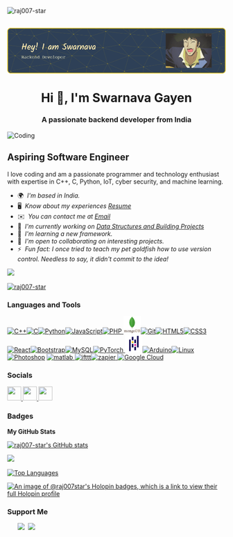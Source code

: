 <p align="left"> <img src="https://komarev.com/ghpvc/?username=raj007-star&label=Profile%20views&color=0e75b6&style=flat" alt="raj007-star" /></a> </p> <br>


<img align="center" alt="Bg" src="https://github.com/raj007-star/.github/blob/f4df4768fbe085dd7c3a28d53683db224ff8bf18/assets/github-header-image.png"> 
<h1 align="center">Hi 👋, I'm Swarnava Gayen</h1>
<h3 align="center">A passionate backend developer from India</h3>
<img align= "center" alt="Coding" width="500" src="https://media.giphy.com/media/zOvBKUUEERdNm/giphy.gif"/>


Aspiring Software Engineer
-----------------

I love coding and am a passionate programmer and technology enthusiast with expertise in C++, C, Python, IoT, cyber security, and machine learning.

* 🌍  *I'm based in India.*
* 🖥️  *Know about my experiences  [Resume](https://teal-melony-47.tiiny.site)*
* ✉️  *You can contact me at [Email](mailto:swarnavagayen@gmail.com)*
* 🚀  *I'm currently working on [Data Structures and Building Projects](http://learning/everyday/consistently?Yes)*
* 🧠  *I'm learning a new framework.*
* 🤝  *I'm open to collaborating on interesting projects.*
* ⚡  *Fun fact: I once tried to teach my pet goldfish how to use version control. Needless to say, it didn't commit to the idea!*

<a href="https://www.x.com/SunsetAdmiirer" target="_blank" rel="noreferrer"><img
src="https://img.shields.io/twitter/follow/SunsetAdmiirer?logo=twitter&style=for-the-badge&color=0891b2&labelColor=27272a"
/></a>

<p align="left"> <a href="https://github.com/ryo-ma/github-profile-trophy"><img src="https://github-profile-trophy.vercel.app/?username=raj007-star" alt="raj007-star" /></a> </p>

### Languages and Tools


<p align="left">
<a href="https://docs.microsoft.com/en-us/cpp/?view=msvc-170" target="_blank" rel="noreferrer"><img src="https://raw.githubusercontent.com/danielcranney/readme-generator/main/public/icons/skills/cplusplus-colored.svg" width="36" height="36" alt="C++" /></a><a href="https://docs.microsoft.com/en-us/cpp/?view=msvc-170" target="_blank" rel="noreferrer"><img src="https://raw.githubusercontent.com/danielcranney/readme-generator/main/public/icons/skills/c-colored.svg" width="36" height="36" alt="C" /></a><a href="https://www.python.org/" target="_blank" rel="noreferrer"><img src="https://raw.githubusercontent.com/danielcranney/readme-generator/main/public/icons/skills/python-colored.svg" width="36" height="36" alt="Python" /></a><a href="https://developer.mozilla.org/en-US/docs/Web/JavaScript" target="_blank" rel="noreferrer"><img src="https://raw.githubusercontent.com/danielcranney/readme-generator/main/public/icons/skills/javascript-colored.svg" width="36" height="36" alt="JavaScript" /></a><a href="https://www.php.net/" target="_blank" rel="noreferrer"><img src="https://raw.githubusercontent.com/danielcranney/readme-generator/main/public/icons/skills/php-colored.svg" width="36" height="36" alt="PHP" /><a href="https://www.mongodb.com/" target="_blank" rel="noreferrer"> <img src="https://raw.githubusercontent.com/devicons/devicon/master/icons/mongodb/mongodb-original-wordmark.svg" alt="mongodb" width="40" height="40"/></a><a href="https://git-scm.com/" target="_blank" rel="noreferrer"><img src="https://raw.githubusercontent.com/danielcranney/readme-generator/main/public/icons/skills/git-colored.svg" width="36" height="36" alt="Git" /></a><a href="https://developer.mozilla.org/en-US/docs/Glossary/HTML5" target="_blank" rel="noreferrer"><img src="https://raw.githubusercontent.com/danielcranney/readme-generator/main/public/icons/skills/html5-colored.svg" width="36" height="36" alt="HTML5" /></a><a href="https://www.w3.org/TR/CSS/#css" target="_blank" rel="noreferrer"><img src="https://raw.githubusercontent.com/danielcranney/readme-generator/main/public/icons/skills/css3-colored.svg" width="36" height="36" alt="CSS3" /></a><a href="https://reactjs.org/" target="_blank" rel="noreferrer"><img src="https://raw.githubusercontent.com/danielcranney/readme-generator/main/public/icons/skills/react-colored.svg" width="36" height="36" alt="React" /></a><a href="https://getbootstrap.com/" target="_blank" rel="noreferrer"><img src="https://raw.githubusercontent.com/danielcranney/readme-generator/main/public/icons/skills/bootstrap-colored.svg" width="36" height="36" alt="Bootstrap" /></a><a href="https://www.mysql.com/" target="_blank" rel="noreferrer"><img src="https://raw.githubusercontent.com/danielcranney/readme-generator/main/public/icons/skills/mysql-colored.svg" width="36" height="36" alt="MySQL" /></a><a href="https://pytorch.org/" target="_blank" rel="noreferrer"><img src="https://raw.githubusercontent.com/danielcranney/readme-generator/main/public/icons/skills/pytorch-colored.svg" width="36" height="36" alt="PyTorch" /></a><a href="https://pandas.pydata.org/" target="_blank" rel="noreferrer"> <img src="https://raw.githubusercontent.com/devicons/devicon/2ae2a900d2f041da66e950e4d48052658d850630/icons/pandas/pandas-original.svg" alt="pandas" width="40" height="40"/><a href="https://store.arduino.cc/?gclid=Cj0KCQjw2eilBhCCARIsAG0Pf8uueBifykWcsSS4LPESeGQfxGVKJYnzV7bz471XfknQJy_1VINVWM8aAkLtEALw_wcB" target="_blank" rel="noreferrer"><img src="https://raw.githubusercontent.com/danielcranney/readme-generator/main/public/icons/skills/arduino-colored.svg" width="36" height="36" alt="Arduino" /></a><a href="https://www.linux.org" target="_blank" rel="noreferrer"><img src="https://raw.githubusercontent.com/danielcranney/readme-generator/main/public/icons/skills/linux-colored.svg" width="36" height="36" alt="Linux" /></a><a href="https://www.adobe.com/uk/products/photoshop.html" target="_blank" rel="noreferrer"><img src="https://raw.githubusercontent.com/danielcranney/readme-generator/main/public/icons/skills/photoshop-colored.svg" width="36" height="36" alt="Photoshop" /></a> <a href="https://www.mathworks.com/" target="_blank" rel="noreferrer"> <img src="https://upload.wikimedia.org/wikipedia/commons/2/21/Matlab_Logo.png" alt="matlab" width="40" height="40"/> <a href="https://zapier.com" target="_blank" rel="noreferrer"><a href="https://ifttt.com/" target="_blank" rel="noreferrer"> <img src="https://www.vectorlogo.zone/logos/ifttt/ifttt-ar21.svg" alt="ifttt" width="40" height="40"/><img src="https://www.vectorlogo.zone/logos/zapier/zapier-icon.svg" alt="zapier" width="40" height="40"/> <a href="https://cloud.google.com/" target="_blank" rel="noreferrer"><img src="https://raw.githubusercontent.com/danielcranney/readme-generator/main/public/icons/skills/googlecloud-colored.svg" width="36" height="36" alt="Google Cloud" /></a>
</p>


### Socials

<p align="left"> <a href="https://www.github.com/raj007-star" target="_blank" rel="noreferrer"> <picture> <source media="(prefers-color-scheme: dark)" srcset="https://raw.githubusercontent.com/danielcranney/readme-generator/main/public/icons/socials/github-dark.svg" /> <source media="(prefers-color-scheme: light)" srcset="https://raw.githubusercontent.com/danielcranney/readme-generator/main/public/icons/socials/github.svg" /> <img src="https://raw.githubusercontent.com/danielcranney/readme-generator/main/public/icons/socials/github.svg" width="32" height="32" /> </picture> </a> <a href="https://www.linkedin.com/in/swarnava-gayen" target="_blank" rel="noreferrer"> <picture> <source media="(prefers-color-scheme: dark)" srcset="https://raw.githubusercontent.com/danielcranney/readme-generator/main/public/icons/socials/linkedin-dark.svg" /> <source media="(prefers-color-scheme: light)" srcset="https://raw.githubusercontent.com/danielcranney/readme-generator/main/public/icons/socials/linkedin.svg" /> <img src="https://raw.githubusercontent.com/danielcranney/readme-generator/main/public/icons/socials/linkedin.svg" width="32" height="32" /> </picture> </a> <a href="https://www.x.com/SunsetAdmiirer" target="_blank" rel="noreferrer"> <picture> <source media="(prefers-color-scheme: dark)" srcset="https://raw.githubusercontent.com/danielcranney/readme-generator/main/public/icons/socials/twitter-dark.svg" /> <source media="(prefers-color-scheme: light)" srcset="https://raw.githubusercontent.com/danielcranney/readme-generator/main/public/icons/socials/twitter.svg" /> <img src="https://raw.githubusercontent.com/danielcranney/readme-generator/main/public/icons/socials/twitter.svg" width="32" height="32" /> </picture> </a></p>

### Badges

<b>My GitHub Stats</b>

<a href="http://www.github.com/raj007-star"><img src="https://github-readme-stats.vercel.app/api?username=raj007-star&show_icons=true&hide=&count_private=true&title_color=0891b2&text_color=facc15&icon_color=0891b2&bg_color=27272a&hide_border=true&show_icons=true" alt="raj007-star's GitHub stats" /></a>

<a href="http://www.github.com/raj007-star"><img src="https://github-readme-streak-stats.herokuapp.com/?user=raj007-star&stroke=facc15&background=27272a&ring=0891b2&fire=0891b2&currStreakNum=facc15&currStreakLabel=0891b2&sideNums=facc15&sideLabels=facc15&dates=facc15&hide_border=true" /></a>


<a href="https://github.com/raj007-star" align="left"><img src="https://github-readme-stats.vercel.app/api/top-langs/?username=raj007-star&langs_count=10&title_color=0891b2&text_color=facc15&icon_color=0891b2&bg_color=27272a&hide_border=true&locale=en&custom_title=Top%20%Languages" alt="Top Languages" /></a>

[![An image of @raj007star's Holopin badges, which is a link to view their full Holopin profile](https://holopin.me/raj007star)](https://holopin.io/@raj007star)


### Support Me

<ul style="list-style-type: none; margin: 0;">

<li style="display: inline-block; margin-right: 0.25rem;"><a href="https://www.buymeacoffee.com/onichann "><img src="https://cdn.buymeacoffee.com/buttons/v2/default-yellow.png" width="150"/></a></li>

<li style="display: inline-block; margin-right: 0.25rem;"><a href="https://www.ko-fi.com/onichann"><img src="https://storage.ko-fi.com/cdn/kofi2.png?v=3" width="150"/></a></li>

</ul>
